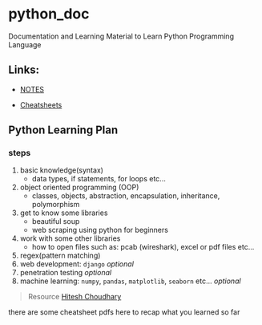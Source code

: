 # python_doc

Documentation and Learning Material to Learn Python Programming Language

## Links:

- [NOTES](python_doc.md)

- [Cheatsheets](cheatsheet)

## Python Learning Plan

### steps

1. basic knowledge(syntax)
   - data types, if statements, for loops etc...
2. object oriented programming (OOP)
   - classes, objects, abstraction, encapsulation, inheritance, polymorphism
3. get to know some libraries
   - beautiful soup
   - web scraping using python for beginners
4. work with some other libraries
   - how to open files such as: pcab (wireshark), excel or pdf files etc...
5. regex(pattern matching)
6. web development: `django` _optional_
7. penetration testing _optional_
8. machine learning: `numpy`, `pandas`, `matplotlib`, `seaborn` etc... _optional_

> Resource [Hitesh Choudhary](https://www.youtube.com/channel/UCXgGY0wkgOzynnHvSEVmE3A)

there are some cheatsheet pdfs here to recap what you learned so far
